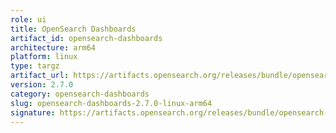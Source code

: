 ```yaml
---
role: ui
title: OpenSearch Dashboards
artifact_id: opensearch-dashboards
architecture: arm64
platform: linux
type: targz
artifact_url: https://artifacts.opensearch.org/releases/bundle/opensearch-dashboards/2.7.0/opensearch-dashboards-2.7.0-linux-arm64.tar.gz
version: 2.7.0
category: opensearch-dashboards
slug: opensearch-dashboards-2.7.0-linux-arm64
signature: https://artifacts.opensearch.org/releases/bundle/opensearch-dashboards/2.7.0/opensearch-dashboards-2.7.0-linux-arm64.tar.gz.sig
---
```


